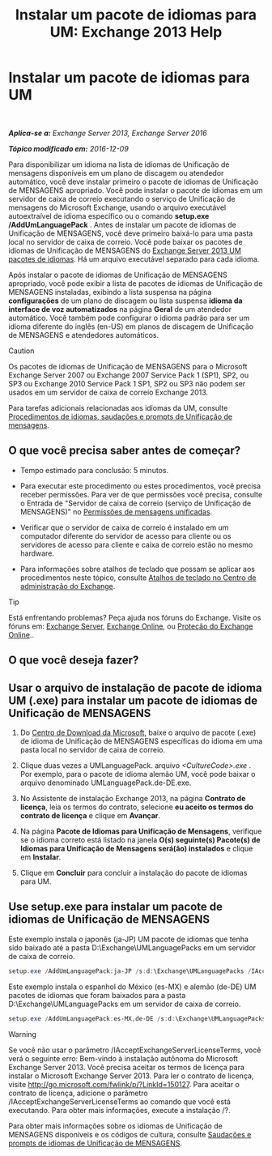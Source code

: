 ﻿---
title: 'Instalar um pacote de idiomas para UM: Exchange 2013 Help'
TOCTitle: Instalar um pacote de idiomas para UM
ms:assetid: ed14ffa5-c9b0-4367-b5da-564024b360ff
ms:mtpsurl: https://technet.microsoft.com/pt-br/library/Dd876951(v=EXCHG.150)
ms:contentKeyID: 50486952
ms.date: 05/22/2018
mtps_version: v=EXCHG.150
ms.translationtype: MT
---

# Instalar um pacote de idiomas para UM

 

_**Aplica-se a:** Exchange Server 2013, Exchange Server 2016_

_**Tópico modificado em:** 2016-12-09_

Para disponibilizar um idioma na lista de idiomas de Unificação de mensagens disponíveis em um plano de discagem ou atendedor automático, você deve instalar primeiro o pacote de idiomas de Unificação de MENSAGENS apropriado. Você pode instalar o pacote de idiomas em um servidor de caixa de correio executando o serviço de Unificação de mensagens do Microsoft Exchange, usando o arquivo executável autoextraível de idioma específico ou o comando **setup.exe /AddUmLanguagePack** . Antes de instalar um pacote de idiomas de Unificação de MENSAGENS, você deve primeiro baixá-lo para uma pasta local no servidor de caixa de correio. Você pode baixar os pacotes de idiomas de Unificação de MENSAGENS do [Exchange Server 2013 UM pacotes de idiomas](https://go.microsoft.com/fwlink/p/?linkid=266542). Há um arquivo executável separado para cada idioma.

Após instalar o pacote de idiomas de Unificação de MENSAGENS apropriado, você pode exibir a lista de pacotes de idiomas de Unificação de MENSAGENS instaladas, exibindo a lista suspensa na página **configurações** de um plano de discagem ou lista suspensa **idioma da interface de voz automatizados** na página **Geral** de um atendedor automático. Você também pode configurar o idioma padrão para ser um idioma diferente do inglês (en-US) em planos de discagem de Unificação de MENSAGENS e atendedores automáticos.


> [!CAUTION]
> Os pacotes de idiomas de Unificação de MENSAGENS para o Microsoft Exchange Server 2007 ou Exchange 2007 Service Pack 1 (SP1), SP2, ou SP3 ou Exchange 2010 Service Pack 1 SP1, SP2 ou SP3 não podem ser usados em um servidor de caixa de correio Exchange 2013.



Para tarefas adicionais relacionadas aos idiomas da UM, consulte [Procedimentos de idiomas, saudações e prompts de Unificação de mensagens](um-languages-prompts-and-greetings-procedures-exchange-2013-help.md).

## O que você precisa saber antes de começar?

  - Tempo estimado para conclusão: 5 minutos.

  - Para executar este procedimento ou estes procedimentos, você precisa receber permissões. Para ver de que permissões você precisa, consulte o Entrada de "Servidor de caixa de correio (serviço de Unificação de MENSAGENS)" no [Permissões de mensagens unificadas](unified-messaging-permissions-exchange-2013-help.md).

  - Verificar que o servidor de caixa de correio é instalado em um computador diferente do servidor de acesso para cliente ou os servidores de acesso para cliente e caixa de correio estão no mesmo hardware.

  - Para informações sobre atalhos de teclado que possam se aplicar aos procedimentos neste tópico, consulte [Atalhos de teclado no Centro de administração do Exchange](keyboard-shortcuts-in-the-exchange-admin-center-exchange-online-protection-help.md).


> [!TIP]
> Está enfrentando problemas? Peça ajuda nos fóruns do Exchange. Visite os fóruns em: <A href="https://go.microsoft.com/fwlink/p/?linkid=60612">Exchange Server</A>, <A href="https://go.microsoft.com/fwlink/p/?linkid=267542">Exchange Online</A>, ou <A href="https://go.microsoft.com/fwlink/p/?linkid=285351">Proteção do Exchange Online</A>..



## O que você deseja fazer?

## Usar o arquivo de instalação de pacote de idioma UM (.exe) para instalar um pacote de idiomas de Unificação de MENSAGENS

1.  Do [Centro de Download da Microsoft](https://go.microsoft.com/fwlink/p/?linkid=266542), baixe o arquivo de pacote (.exe) de idioma de Unificação de MENSAGENS específicas do idioma em uma pasta local no servidor de caixa de correio.

2.  Clique duas vezes a UMLanguagePack. arquivo *\<CultureCode\>.exe* . Por exemplo, para o pacote de idioma alemão UM, você pode baixar o arquivo denominado UMLanguagePack.de-DE.exe.

3.  No Assistente de instalação Exchange 2013, na página **Contrato de licença**, leia os termos do contrato, selecione **eu aceito os termos do contrato de licença** e clique em **Avançar**.

4.  Na página **Pacote de Idiomas para Unificação de Mensagens**, verifique se o idioma correto está listado na janela **O(s) seguinte(s) Pacote(s) de Idiomas para Unificação de Mensagens será(ão) instalados** e clique em **Instalar**.

5.  Clique em **Concluir** para concluir a instalação do pacote de idiomas para UM.

## Use setup.exe para instalar um pacote de idiomas de Unificação de MENSAGENS

Este exemplo instala o japonês (ja-JP) UM pacote de idiomas que tenha sido baixado até a pasta D:\\Exchange\\UMLanguagePacks em um servidor de caixa de correio.

```powershell
setup.exe /AddUmLanguagePack:ja-JP /s:d:\Exchange\UMLanguagePacks /IAcceptExchangeServerLicenseTerms
```

Este exemplo instala o espanhol do México (es-MX) e alemão (de-DE) UM pacotes de idiomas que foram baixados para a pasta D:\\Exchange\\UMLanguagePacks em um servidor de caixa de correio.

```powershell
setup.exe /AddUmLanguagePack:es-MX,de-DE /s:d:\Exchange\UMLanguagePacks /IAcceptExchangeServerLicenseTerms
```

> [!WARNING]
> Se você não usar o parâmetro /IAcceptExchangeServerLicenseTerms, você verá o seguinte erro: Bem-vindo à instalação autônoma do Microsoft Exchange Server 2013. Você precisa aceitar os termos de licença para instalar o Microsoft Exchange Server 2013. Para ler o contrato de licença, visite http://go.microsoft.com/fwlink/p/?LinkId=150127. Para aceitar o contrato de licença, adicione o parâmetro /IAcceptExchangeServerLicenseTerms ao comando que você está executando. Para obter mais informações, execute a instalação /?.



Para obter mais informações sobre os idiomas de Unificação de MENSAGENS disponíveis e os códigos de cultura, consulte [Saudações e prompts de idiomas de Unificação de MENSAGENS](um-languages-prompts-and-greetings-exchange-2013-help.md).

